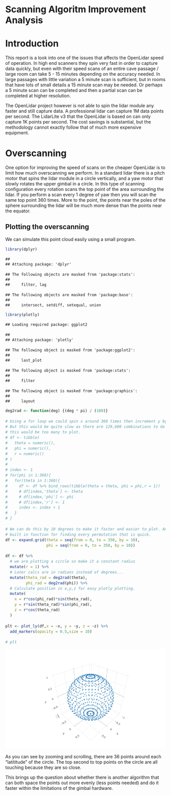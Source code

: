 Scanning Algoritm Improvement Analysis
================

# Introduction

This report is a look into one of the issues that affects the OpenLidar
speed of operation. In high end scanners they spin very fast in order to
capture data quickly, but even with their speed scans of an entire cave
passage / large room can take 5 - 15 minutes depending on the accuracy
needed. In large passages with little variation a 5 minute scan is
sufficient, but in rooms that have lots of small details a 15 minute
scan may be needed. Or perhaps a 5 minute scan can be completed and then
a partial scan can be completed at higher resolution.

The OpenLidar project however is not able to spin the lidar module any
faster and still capture data. A professional lidar can capture 1M data
points per second. The LidarLite v3 that the OpenLidar is based on can
only capture 1K points per second. The cost savings is substantial, but
the methodology cannot exactly follow that of much more expensive
equipment.

# Overscanning

One option for improving the speed of scans on the cheaper OpenLidar is
to limit how much overscanning we perform. In a standard lidar there is
a pitch motor that spins the lidar module in a circle vertically, and a
yaw motor that slowly rotates the upper gimbal in a circle. In this type
of scanning configuration every rotation scans the top point of the area
surrounding the lidar. If you perform a scan every 1 degree of yaw then
you will scan the same top point 360 times. More to the point, the
points near the poles of the sphere surrounding the lidar will be much
more dense than the points near the equator.

## Plotting the overscanning

We can simulate this point cloud easily using a small program.

``` r
library(dplyr)
```

    ## 
    ## Attaching package: 'dplyr'

    ## The following objects are masked from 'package:stats':
    ## 
    ##     filter, lag

    ## The following objects are masked from 'package:base':
    ## 
    ##     intersect, setdiff, setequal, union

``` r
library(plotly)
```

    ## Loading required package: ggplot2

    ## 
    ## Attaching package: 'plotly'

    ## The following object is masked from 'package:ggplot2':
    ## 
    ##     last_plot

    ## The following object is masked from 'package:stats':
    ## 
    ##     filter

    ## The following object is masked from 'package:graphics':
    ## 
    ##     layout

``` r
deg2rad <- function(deg) {(deg * pi) / (180)}

# Using a for loop we could spin x around 360 times then increment y by 1 and repeat. 
# But this would be quite slow as there are 129,600 combinations to do this. In fact,
# this would be too many to plot. 
# df <- tibble(
#   theta = numeric(),
#   phi = numeric(),
#   r = numeric()
# )
# 
# index <- 1
# for(phi in 1:360){
#   for(theta in 1:360){
#     df <- df %>% bind_rows(tibble(theta = theta, phi = phi,r = 1))
#     # df[index,'theta'] <- theta
#     # df[index,'phi'] <- phi
#     # df[index,'r'] <- 1
#     index <- index + 1
#   }
# }

# We can do this by 10 degrees to make it faster and easier to plot. And R has a 
# built in function for finding every permutation that is quick. 
df <- expand.grid(theta = seq(from = 0, to = 350, by = 10),
                  phi = seq(from = 0, to = 350, by = 10))

df <- df %>% 
  # we are plotting a circle so make it a constant radius
  mutate(r = 1) %>% 
  # Later calcs are in radians instead of degrees...
  mutate(theta_rad = deg2rad(theta),
         phi_rad = deg2rad(phi)) %>%
  # Calculate position in x,y,z for easy plotly plotting.
  mutate(
    x = r*cos(phi_rad)*sin(theta_rad),
    y = r*sin(theta_rad)*sin(phi_rad),
    z = r*cos(theta_rad)
  )

plt <- plot_ly(df,x = ~x, y = ~y, z = ~z) %>%
  add_markers(opacity = 0.5,size = 10)

# plt
```

![Plot of Sphere Points](sphereplot.png)

As you can see by zooming and scrolling, there are 36 points around each
“latititude” of the circle. The top second to top points on the circle
are all touching because they are so close.

This brings up the question about whether there is another algorithm
that can both space the points out more evenly (less points needed) and
do it faster within the limitations of the gimbal hardware.
